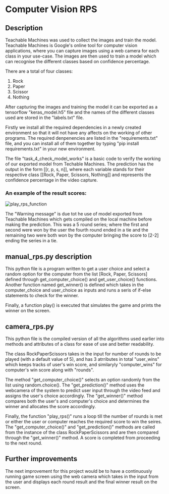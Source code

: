 # Computer Vision RPS

## Description
Teachable Machines was used to collect the images and train the model. Teachable Machines is Google's online tool for computer vision applications, where you can capture images using a web camera for each class in your use-case. The images are then used to train a model which can recognise the different classes based on confidence percentage.

There are a total of four classes:
1. Rock
2. Paper
3. Scissor
4. Nothing

After capturing the images and training the model it can be exported as a tensorflow "keras_model.h5" file and the names of the different classes used are stored in the "labels.txt" file. 

Firstly we install all the required dependencies in a newly created environment so that it will not have any affects on the working of other programs. The required denpenencies are listed in the "requirements.txt" file, and you can install all of them together by typing "pip install requirements.txt" in your new environment.

The file "task_4_check_model_works" is a basic code to verify the working of our exported model from Techable Machines. The prediction has the output in the form [[r, p, s, n]], where each variable stands for their respective class [[Rock, Paper, Scissors, Nothing]] and represents the confidence percentage in the video capture.

### An example of the result scores:
![play_rps_function](https://user-images.githubusercontent.com/57700141/224304805-75e001cc-4171-4db1-a04d-fb20d446fe8d.PNG)

The "Warning message" is due tot he use of model exported from Teachable Machines which gets compiled on the local machine before making the prediction. This was a 5 round series; where the first and second were won by the user the fourth round ended in a tie and the remaining two were both won by the computer bringing the score to [2-2] ending the series in a tie.

## manual_rps.py description
This python file is a program written to get a user choice and select a random option for the computer from the list [Rock, Paper, Scissors] defined through get_computer_choice() and get_user_choice() functions. Another function named get_winner() is defined which takes in the computer_choice and user_choice as inputs and runs a seris of if-else statements to check for the winner.

Finally, a function play() is executed that simulates the game and prints the winner on the screen.

## camera_rps.py
This python file is the compiled version of all the algorithms used earlier into methods and attributes of a class for ease of use and better readability. 

The class RockPaperScissors takes in the input for number of rounds to be played (with a default value of 5), and has 3 atrributes in total "user_wins" which keeps tracks of user's win score, and similaryly "computer_wins" for computer's win score along with "rounds". 

The method "get_computer_choice()" selects an option randomly from the list using random.choice(). The "get_prediction()" method uses the webcamera of the system to predict user input through the video feed and assigns the user's choice accordingly. The "get_winner()" method compares both the user's and computer's choice and determines the winner and allocates the score accordingly.

Finally, the function "play_rps()" runs a loop till the number of rounds is met or either the user or computer reaches the required score to win the seires. The "get_computer_choice()" and "get_prediction()" methods are called from the instance of the class RockPaperScissors and are then compared through the "get_winner()" method. A score is completed from proceeding to the next round. 

## Further improvements
The next improvement for this project would be to have a continuously running game screen using the web camera which takes in the input from the user and displays each round result and the final winner result on the screen.

